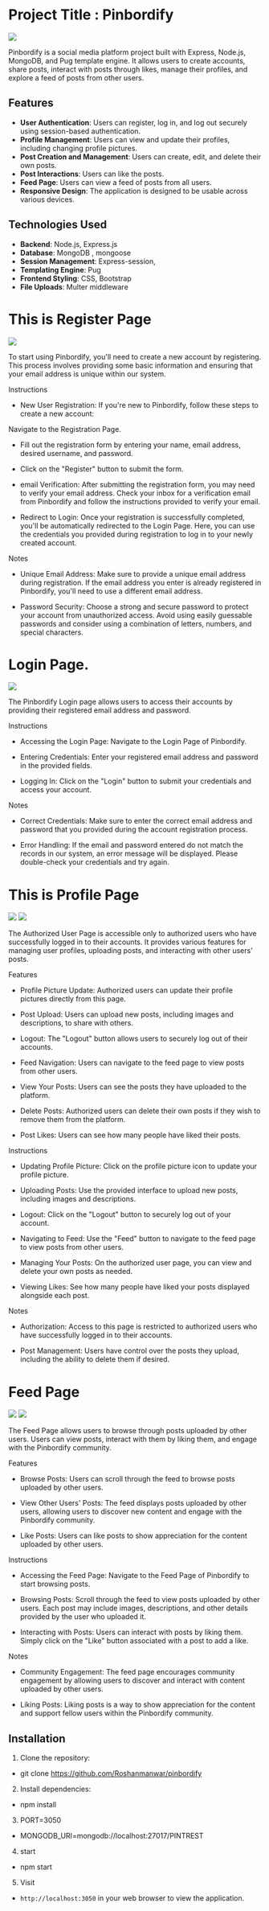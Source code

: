 # Project Title  : Pinbordify
<img src="https://github.com/Roshanmanwar/Pinboardify/blob/main/Screenshots/profile.JPG"/>

Pinbordify is a social media platform project built with Express, Node.js, MongoDB, and Pug template engine. It allows users to create accounts, share posts, interact with posts through likes, manage their profiles, and explore a feed of posts from other users.

## Features

- **User Authentication**: Users can register, log in, and log out securely using session-based authentication.
- **Profile Management**: Users can view and update their profiles, including changing profile pictures.
- **Post Creation and Management**: Users can create, edit, and delete their own posts.
- **Post Interactions**: Users can like  the posts.
- **Feed Page**: Users can view a feed of posts from all users.
- **Responsive Design**: The application is designed to be usable across various devices.

## Technologies Used

- **Backend**: Node.js, Express.js
- **Database**: MongoDB , mongoose
- **Session Management**: Express-session, 
- **Templating Engine**: Pug 
- **Frontend Styling**: CSS, Bootstrap 
- **File Uploads**: Multer middleware


# This is Register Page
<img src="https://github.com/Roshanmanwar/Pinboardify/blob/main/Screenshots/register.JPG"/>

To start using Pinbordify, you'll need to create a new account by registering. This process involves providing some basic information and ensuring that your email address is unique within our system.

Instructions
-  New User Registration: If you're new to Pinbordify, follow these steps to create a new account:

Navigate to the Registration Page.
-  Fill out the registration form by entering your name, email address, desired username, and password.
-  Click on the "Register" button to submit the form.
-  email Verification: After submitting the registration form, you may need to verify your email address. Check your inbox for a verification email from Pinbordify and follow the instructions provided to verify your email.

-  Redirect to Login: Once your registration is successfully completed, you'll be automatically redirected to the Login Page. Here, you can use the credentials you provided during registration to log in to your newly created account.

Notes
-  Unique Email Address: Make sure to provide a unique email address during registration. If the email address you enter is already registered in Pinbordify, you'll need to use a different email address.

-  Password Security: Choose a strong and secure password to protect your account from unauthorized access. Avoid using easily guessable passwords and consider using a combination of letters, numbers, and special characters.


# Login Page.
<img src="https://github.com/Roshanmanwar/Pinboardify/blob/main/Screenshots/pinbordify-login.JPG"/>

The Pinbordify Login page allows users to access their accounts by providing their registered email address and password.

Instructions
-  Accessing the Login Page: Navigate to the Login Page of Pinbordify.

-  Entering Credentials: Enter your registered email address and password in the provided fields.

-  Logging In: Click on the "Login" button to submit your credentials and access your account.

Notes
-  Correct Credentials: Make sure to enter the correct email address and password that you provided during the account registration process.

-  Error Handling: If the email and password entered do not match the records in our system, an error message will be displayed. Please double-check your credentials and try again.



# This is Profile Page
<img src="https://github.com/Roshanmanwar/Pinboardify/blob/main/Screenshots/profile.JPG"/>
<img src="https://github.com/Roshanmanwar/Pinboardify/blob/main/Screenshots/your post.JPG"/>

The Authorized User Page is accessible only to authorized users who have successfully logged in to their accounts. It provides various features for managing user profiles, uploading posts, and interacting with other users' posts.

Features
-  Profile Picture Update: Authorized users can update their profile pictures directly from this page.

-  Post Upload: Users can upload new posts, including images and descriptions, to share with others.

-  Logout: The "Logout" button allows users to securely log out of their accounts.

-  Feed Navigation: Users can navigate to the feed page to view posts from other users.

-  View Your Posts: Users can see the posts they have uploaded to the platform.

-  Delete Posts: Authorized users can delete their own posts if they wish to remove them from the platform.

-  Post Likes: Users can see how many people have liked their posts.

Instructions
-  Updating Profile Picture: Click on the profile picture icon to update your profile picture.

-  Uploading Posts: Use the provided interface to upload new posts, including images and descriptions.

-  Logout: Click on the "Logout" button to securely log out of your account.

-  Navigating to Feed: Use the "Feed" button to navigate to the feed page to view posts from other users.

-  Managing Your Posts: On the authorized user page, you can view and delete your own posts as needed.

-  Viewing Likes: See how many people have liked your posts displayed alongside each post.

Notes
-  Authorization: Access to this page is restricted to authorized users who have successfully logged in to their accounts.

-  Post Management: Users have control over the posts they upload, including the ability to delete them if desired.


# Feed Page

<img src="https://github.com/Roshanmanwar/Pinboardify/blob/main/Screenshots/post 1.JPG"/>
<img src="https://github.com/Roshanmanwar/Pinboardify/blob/main/Screenshots/post 2.JPG"/>

The Feed Page allows users to browse through posts uploaded by other users. Users can view posts, interact with them by liking them, and engage with the Pinbordify community.

Features
-  Browse Posts: Users can scroll through the feed to browse posts uploaded by other users.

-  View Other Users' Posts: The feed displays posts uploaded by other users, allowing users to discover new content and engage with the Pinbordify community.

-  Like Posts: Users can like posts to show appreciation for the content uploaded by other users.

Instructions
-  Accessing the Feed Page: Navigate to the Feed Page of Pinbordify to start browsing posts.

-  Browsing Posts: Scroll through the feed to view posts uploaded by other users. Each post may include images, descriptions, and other details provided by the user who uploaded it.

-  Interacting with Posts: Users can interact with posts by liking them. Simply click on the "Like" button associated with a post to add a like.

Notes
-  Community Engagement: The feed page encourages community engagement by allowing users to discover and interact with content uploaded by other users.

-  Liking Posts: Liking posts is a way to show appreciation for the content and support fellow users within the Pinbordify community.



## Installation

1. Clone the repository:

-  git clone https://github.com/Roshanmanwar/pinbordify

2. Install dependencies:
-  npm install

3. PORT=3050
-  MONGODB_URI=mongodb://localhost:27017/PINTREST

4. start
-  npm start

5. Visit
-  `http://localhost:3050` in your web browser to view the application.





   



